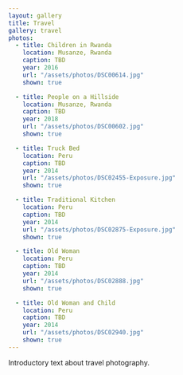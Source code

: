 ```yaml
---
layout: gallery
title: Travel
gallery: travel
photos:
  - title: Children in Rwanda
    location: Musanze, Rwanda
    caption: TBD
    year: 2016
    url: "/assets/photos/DSC00614.jpg"
    shown: true

  - title: People on a Hillside
    location: Musanze, Rwanda
    caption: TBD
    year: 2018
    url: "/assets/photos/DSC00602.jpg"
    shown: true

  - title: Truck Bed
    location: Peru
    caption: TBD
    year: 2014
    url: "/assets/photos/DSC02455-Exposure.jpg"
    shown: true

  - title: Traditional Kitchen
    location: Peru
    caption: TBD
    year: 2014
    url: "/assets/photos/DSC02875-Exposure.jpg"
    shown: true

  - title: Old Woman
    location: Peru
    caption: TBD
    year: 2014
    url: "/assets/photos/DSC02888.jpg"
    shown: true

  - title: Old Woman and Child
    location: Peru
    caption: TBD
    year: 2014
    url: "/assets/photos/DSC02940.jpg"
    shown: true
---
```

<p>Introductory text about travel photography.</p>